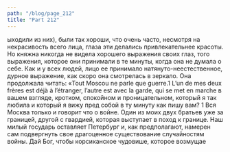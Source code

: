 ```yaml
---
path: "/blog/page_212"
title: "Part 212"
---
```


ыходили из них), были так хороши, что очень часто, несмотря на некрасивость всего лица, глаза эти делались привлекательнее красоты. Но княжна никогда не видела хорошего выражения своих глаз, того выражения, которое они принимали в те минуты, когда она не думала о себе. Как и у всех людей, лицо ее принимало натянуто-неестественное, дурное выражение, как скоро она смотрелась в зеркало. Она продолжала читать:
«Tout Moscou ne parle que guerre.1 L’un de mes deux frères est déjà à l’étranger, l’autre est avec la garde, qui se met en marche в вашем взгляде, кротком, спокойном и проницательном, который я так любила и который я вижу пред собой в ту минуту как пишу вам?
1 Вся Москва только и говорит что о войне. Один из моих двух братьев уже за границей, другой с гвардией, которая выступает в поход к границе. Наш милый государь оставляет Петербург и, как предполагают, намерен сам подвергнуть свое драгоценное существование случайностям войны. Дай Бог, чтобы корсиканское чудовише, которое возмущае
